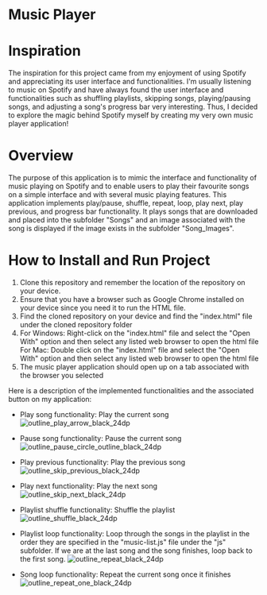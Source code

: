 # Music Player
 
# Inspiration
The inspiration for this project came from my enjoyment of using Spotify and appreciating its user interface and functionalities. I'm usually listening to music on Spotify and have always found the user interface and functionalities such as shuffling playlists, skipping songs, playing/pausing songs, and adjusting a song's progress bar very interesting. Thus, I decided to explore the magic behind Spotify myself by creating my very own music player application! 

# Overview
The purpose of this application is to mimic the interface and functionality of music playing on Spotify and to enable users to play their favourite songs on a simple interface and with several music playing features. This application implements play/pause, shuffle, repeat, loop, play next, play previous, and progress bar functionality. It plays songs that are downloaded and placed into the subfolder "Songs" and an image associated with the song is displayed if the image exists in the subfolder "Song_Images". 

# How to Install and Run Project

1. Clone this repository and remember the location of the repository on your device.
2. Ensure that you have a browser such as Google Chrome installed on your device since you need it to run the HTML file.
3. Find the cloned repository on your device and find the "index.html" file under the cloned repository folder
4. For Windows: Right-click on the "index.html" file and select the "Open With" option and then select any listed web browser to open the html file
   For Mac: Double click on the "index.html" file and select the "Open With" option and then select any listed web browser to open the html file
5. The music player application should open up on a tab associated with the browser you selected

Here is a description of the implemented functionalities and the associated button on my application:

- Play song functionality: Play the current song ![outline_play_arrow_black_24dp](https://user-images.githubusercontent.com/87342378/209724242-2a52107b-5007-4b1b-a2a4-74fc9fb08532.png)

- Pause song functionality: Pause the current song ![outline_pause_circle_outline_black_24dp](https://user-images.githubusercontent.com/87342378/209724581-87495008-810a-4f9d-a2f6-c4e6334c7a72.png)

- Play previous functionality: Play the previous song ![outline_skip_previous_black_24dp](https://user-images.githubusercontent.com/87342378/209723982-8c08be9b-585c-4845-b382-5ed047fab73c.png)

- Play next functionality: Play the next song ![outline_skip_next_black_24dp](https://user-images.githubusercontent.com/87342378/209724745-d1fade95-d8e2-4b16-a362-15f199ad12ad.png)

- Playlist shuffle functionality: Shuffle the playlist ![outline_shuffle_black_24dp](https://user-images.githubusercontent.com/87342378/209724871-969a3c3c-d456-4dad-b079-8024fb016df3.png)

- Playlist loop functionality: Loop through the songs in the playlist in the order they are specified in the "music-list.js" file under the "js" subfolder. If we are at the last song and the song finishes, loop back to the first song. ![outline_repeat_black_24dp](https://user-images.githubusercontent.com/87342378/209726665-bd9c73f6-f4b0-43ce-8433-e7834d81a957.png)

- Song loop functionality: Repeat the current song once it finishes ![outline_repeat_one_black_24dp](https://user-images.githubusercontent.com/87342378/209726775-6cf918ab-d066-4516-a953-29fe8f5ec0ca.png)




